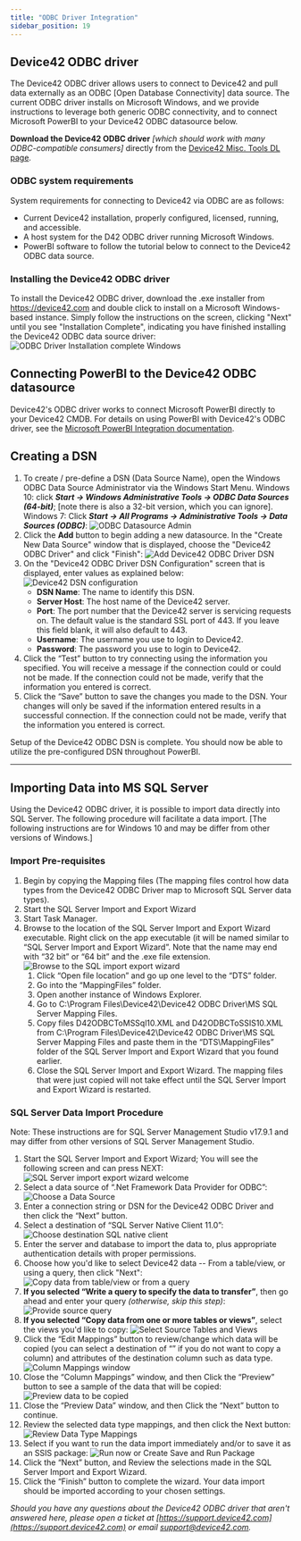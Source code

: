 ```yaml
---
title: "ODBC Driver Integration"
sidebar_position: 19
---
```


## Device42 ODBC driver

The Device42 ODBC driver allows users to connect to Device42 and pull data externally as an ODBC \[Open Database Connectivity\] data source. The current ODBC driver installs on Microsoft Windows, and we provide instructions to leverage both generic ODBC connectivity, and to connect Microsoft PowerBI to your Device42 ODBC datasource below.

**Download the Device42 ODBC driver** _\[which should work with many ODBC-compatible consumers\]_ directly from the [Device42 Misc. Tools DL page](https://www.device42.com/miscellaneous-tools/).

### ODBC system requirements

System requirements for connecting to Device42 via ODBC are as follows:

- Current Device42 installation, properly configured, licensed, running, and accessible.
- A host system for the D42 ODBC driver running Microsoft Windows.
- PowerBI software to follow the tutorial below to connect to the Device42 ODBC data source.

### Installing the Device42 ODBC driver

To install the Device42 ODBC driver, download the .exe installer from https://device42.com and double click to install on a Microsoft Windows-based instance. Simply follow the instructions on the screen, clicking "Next" until you see "Installation Complete", indicating you have finished installing the Device42 ODBC data source driver: ![ODBC Driver Installation complete Windows](/assets/images/ODBC_driver_install_complete.png)

## Connecting PowerBI to the Device42 ODBC datasource

Device42's ODBC driver works to connect Microsoft PowerBI directly to your Device42 CMDB. For details on using PowerBI with Device42's ODBC driver, see the [Microsoft PowerBI Integration documentation](https://docs.device42.com/external-integrations/powerbi-integration/).

## Creating a DSN

1. To create / pre-define a DSN (Data Source Name), open the Windows ODBC Data Source Administrator via the Windows Start Menu. Windows 10: click **_Start -> Windows Administrative Tools -> ODBC Data Sources (64-bit)_**; \[note there is also a 32-bit version, which you can ignore\]. Windows 7: Click **_Start -> All Programs -> Administrative Tools -> Data Sources (ODBC)_**: ![ODBC Datasource Admin](/assets/images/ODBC_Datasource_Administrator.png)
2. Click the **Add** button to begin adding a new datasource. In the "Create New Data Source" window that is displayed, choose the "Device42 ODBC Driver" and click "Finish": ![Add Device42 ODBC Driver DSN](/assets/images/add_device42_ODBC_driver_source.png)
3. On the "Device42 ODBC Driver DSN Configuration" screen that is displayed, enter values as explained below: ![Device42 DSN configuration](/assets/images/DSN_Configuration_Screen.png)
    - **DSN Name**: The name to identify this DSN.
    - **Server Host**: The host name of the Device42 server.
    - **Port**: The port number that the Device42 server is servicing requests on. The default value is the standard SSL port of 443. If you leave this field blank, it will also default to 443.
    - **Username**: The username you use to login to Device42.
    - **Password**: The password you use to login to Device42.
4. Click the “Test” button to try connecting using the information you specified. You will receive a message if the connection could or could not be made. If the connection could not be made, verify that the information you entered is correct.
5. Click the “Save” button to save the changes you made to the DSN. Your changes will only be saved if the information entered results in a successful connection. If the connection could not be made, verify that the information you entered is correct.

Setup of the Device42 ODBC DSN is complete. You should now be able to utilize the pre-configured DSN throughout PowerBI.

* * *

## Importing Data into MS SQL Server

Using the Device42 ODBC driver, it is possible to import data directly into SQL Server. The following procedure will facilitate a data import. \[The following instructions are for Windows 10 and may be differ from other versions of Windows.\]

### Import Pre-requisites

1. Begin by copying the Mapping files (The mapping files control how data types from the Device42 ODBC Driver map to Microsoft SQL Server data types).
2. Start the SQL Server Import and Export Wizard
3. Start Task Manager.
4. Browse to the location of the SQL Server Import and Export Wizard executable. Right click on the app executable (it will be named similar to “SQL Server Import and Export Wizard”. Note that the name may end with “32 bit” or “64 bit” and the .exe file extension.![Browse to the SQL import export wizard](/assets/images/DTSWizard.exe-explorer.png)
    1. Click “Open file location” and go up one level to the “DTS” folder.
    2. Go into the “MappingFiles” folder.
    3. Open another instance of Windows Explorer.
    4. Go to C:\\Program Files\\Device42\\Device42 ODBC Driver\\MS SQL Server Mapping Files.
    5. Copy files D42ODBCToMSSql10.XML and D42ODBCToSSIS10.XML from C:\\Program Files\\Device42\\Device42 ODBC Driver\\MS SQL Server Mapping Files and paste them in the “DTS\\MappingFiles” folder of the SQL Server Import and Export Wizard that you found earlier.
    6. Close the SQL Server Import and Export Wizard. The mapping files that were just copied will not take effect until the SQL Server Import and Export Wizard is restarted.

### SQL Server Data Import Procedure

Note: These instructions are for SQL Server Management Studio v17.9.1 and may differ from other versions of SQL Server Management Studio.

1. Start the SQL Server Import and Export Wizard; You will see the following screen and can press NEXT: ![SQL Server import export wizard welcome](/assets/images/welcome_to_SQL_import_export_wizard.png)
2. Select a data source of “.Net Framework Data Provider for ODBC”: ![Choose a Data Source](/assets/images/Choose-data-source.png)
3. Enter a connection string or DSN for the Device42 ODBC Driver and then click the “Next” button.
4. Select a destination of “SQL Server Native Client 11.0”: ![Choose destination SQL native client](/assets/images/choose-destination.png)
5. Enter the server and database to import the data to, plus appropriate authentication details with proper permissions.
6. Choose how you'd like to select Device42 data -- From a table/view, or using a query, then click "Next": ![Copy data from table/view or from a query](/assets/images/specify-table-or-query.png)
7. **If you selected “Write a query to specify the data to transfer”**, then go ahead and enter your query _(otherwise, skip this step)_: ![Provide source query](/assets/images/provide-source-query.png)
8. **If you selected “Copy data from one or more tables or views”**, select the views you'd like to copy: ![Select Source Tables and Views](/assets/images/select-source-tables.png)
9. Click the “Edit Mappings” button to review/change which data will be copied (you can select a destination of “” if you do not want to copy a column) and attributes of the destination column such as data type.![Column Mappings window](/assets/images/column-mappings.png)
10. Close the “Column Mappings” window, and then Click the “Preview” button to see a sample of the data that will be copied: ![Preview data to be copied](/assets/images/preview-data.png)
11. Close the “Preview Data” window, and then Click the “Next” button to continue.
12. Review the selected data type mappings, and then click the Next button: ![Review Data Type Mappings](/assets/images/review-data-type-mapping.png)
13. Select if you want to run the data import immediately and/or to save it as an SSIS package: ![Run now or Create Save and Run Package](/assets/images/save-and-run-package.png)
14. Click the “Next” button, and Review the selections made in the SQL Server Import and Export Wizard.
15. Click the “Finish” button to complete the wizard. Your data import should be imported according to your chosen settings.

_Should you have any questions about the Device42 ODBC driver that aren't answered here, please open a ticket at [https://support.device42.com](https://support.device42.com) or email support@device42.com._
